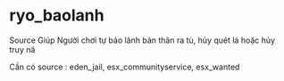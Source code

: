 # ryo_baolanh
Source Giúp Người chơi tự bảo lãnh bản thân ra tù, hủy quét lá hoặc hủy truy nã

Cần có source :
eden_jail, 
esx_communityservice, 
esx_wanted
